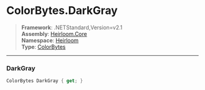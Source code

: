 # ColorBytes.DarkGray

> **Framework**: .NETStandard,Version=v2.1  
> **Assembly**: [Heirloom.Core][0]  
> **Namespace**: [Heirloom][0]  
> **Type**: [ColorBytes][1]  

--------------------------------------------------------------------------------

### DarkGray

```cs
ColorBytes DarkGray { get; }
```

[0]: ..\Heirloom.Core.md
[1]: Heirloom.ColorBytes.md
